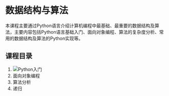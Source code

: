 # 数据结构与算法

本课程主要通过Python语言介绍计算机编程中最基础、最重要的数据结构及算法，主要内容包括Python语言基础入门、面向对象编程、算法的复杂度分析、常用的数据结构及算法的Python实现等。

## 课程目录
1. ![Python入门](https://github.com/shaqsnake/Data-Structures-and-Algorithms-in-Python/blob/master/01-Introduction-to-Python.ipynb)
2. 面向对象编程
3. 算法分析
4. 递归
